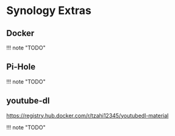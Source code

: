 # Synology Extras

## Docker

!!! note "TODO"

## Pi-Hole

!!! note "TODO"

## youtube-dl

<https://registry.hub.docker.com/r/tzahi12345/youtubedl-material>

!!! note "TODO"
